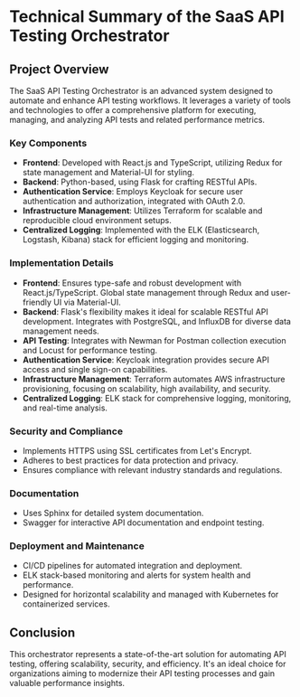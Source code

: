# Technical Summary of the SaaS API Testing Orchestrator

## Project Overview
The SaaS API Testing Orchestrator is an advanced system designed to automate and enhance API testing workflows. It leverages a variety of tools and technologies to offer a comprehensive platform for executing, managing, and analyzing API tests and related performance metrics.

### Key Components
- **Frontend**: Developed with React.js and TypeScript, utilizing Redux for state management and Material-UI for styling.
- **Backend**: Python-based, using Flask for crafting RESTful APIs.
- **Authentication Service**: Employs Keycloak for secure user authentication and authorization, integrated with OAuth 2.0.
- **Infrastructure Management**: Utilizes Terraform for scalable and reproducible cloud environment setups.
- **Centralized Logging**: Implemented with the ELK (Elasticsearch, Logstash, Kibana) stack for efficient logging and monitoring.

### Implementation Details
- **Frontend**: Ensures type-safe and robust development with React.js/TypeScript. Global state management through Redux and user-friendly UI via Material-UI.
- **Backend**: Flask's flexibility makes it ideal for scalable RESTful API development. Integrates with PostgreSQL, and InfluxDB for diverse data management needs.
- **API Testing**: Integrates with Newman for Postman collection execution and Locust for performance testing.
- **Authentication Service**: Keycloak integration provides secure API access and single sign-on capabilities.
- **Infrastructure Management**: Terraform automates AWS infrastructure provisioning, focusing on scalability, high availability, and security.
- **Centralized Logging**: ELK stack for comprehensive logging, monitoring, and real-time analysis.

### Security and Compliance
- Implements HTTPS using SSL certificates from Let's Encrypt.
- Adheres to best practices for data protection and privacy.
- Ensures compliance with relevant industry standards and regulations.

### Documentation
- Uses Sphinx for detailed system documentation.
- Swagger for interactive API documentation and endpoint testing.

### Deployment and Maintenance
- CI/CD pipelines for automated integration and deployment.
- ELK stack-based monitoring and alerts for system health and performance.
- Designed for horizontal scalability and managed with Kubernetes for containerized services.

## Conclusion
This orchestrator represents a state-of-the-art solution for automating API testing, offering scalability, security, and efficiency. It's an ideal choice for organizations aiming to modernize their API testing processes and gain valuable performance insights.
